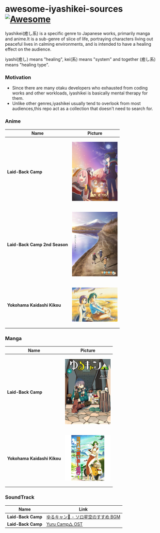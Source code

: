 # awesome-iyashikei-sources [![Awesome](https://cdn.rawgit.com/sindresorhus/awesome/d7305f38d29fed78fa85652e3a63e154dd8e8829/media/badge.svg)](https://github.com/sindresorhus/awesome)

Iyashikei(癒し系) is a specific genre to Japanese works, primarily manga and anime.It is a sub-genre of slice of life, portraying characters living out peaceful lives in calming environments, and is intended to have a healing effect on the audience.

iyashi(癒し) means "healing", kei(系) means "system" and together (癒し系) means "healing type".

### Motivation

* Since there are many otaku developers who exhausted from coding works and other workloads, iyashikei is basically mental therapy for them.
* Unlike other genres,iyashikei usually tend to overlook from most audiences,this repo act as a collection that doesn't need to search for.

### Anime

| Name | Picture |
| --- | --- |
| **Laid-Back Camp** | <p align="center"><img src="assets/anime/yuru_camp.jpg" width="150" title="hover text"></p> |
| **Laid-Back Camp 2nd Season** | <p align="center"><img src="assets/anime/yuru_camp_s2.jpg" width="150" title="hover text"></p> |
| **Yokohama Kaidashi Kikou** | <p align="center"><img src="assets/anime/ykk.jpg" width="150" title="hover text"></p> |


### Manga

| Name | Picture |
| --- | --- |
| **Laid-Back Camp** | <p align="center"><img src="assets/manga/yuru_camp.jpg" width="150" title="hover text"></p> |
| **Yokohama Kaidashi Kikou** | <p align="center"><img src="assets/manga/ykk.jpg" width="150" title="hover text"></p> |


### SoundTrack
| Name | Link |
| --- | --- |
| **Laid-Back Camp** | [ゆるキャン🔺 - ソロ星空のすすめ BGM](https://youtu.be/nzfk0VrDt7I) |
| **Laid-Back Camp** | [Yuru Camp△ OST](https://youtu.be/0cs_wheBIvs) |
